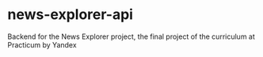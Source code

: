 # news-explorer-api
Backend for the News Explorer project, the final project of the curriculum at Practicum by Yandex
